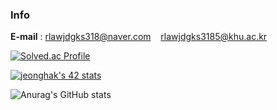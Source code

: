 ### Info

**E-mail** : rlawjdgks318@naver.com &nbsp;&nbsp; rlawjdgks3185@khu.ac.kr


[![Solved.ac Profile](http://mazassumnida.wtf/api/v2/generate_badge?boj=yhs03043)](https://solved.ac/yhs03043/)

[![jeonghak's 42 stats](https://badge42.herokuapp.com/api/stats/jeonghak)](https://github.com/JaeSeoKim/badge42)

![Anurag's GitHub stats](https://github-readme-stats.vercel.app/api?username=jjeonghak&theme=graywhite&show_icons=true) 
<!--
**jjeonghak/jjeonghak* is a ✨ _special_ ✨ repository because its `README.md` (this file) appears on your GitHub profile.

Here are some ideas to get you started:

- 🔭 I’m currently working on ...
- 🌱 I’m currently learning ...
- 👯 I’m looking to collaborate on ...
- 🤔 I’m looking for help with ...
- 💬 Ask me about ...
- 📫 How to reach me: ...
- 😄 Pronouns: ...
- ⚡ Fun fact: ...
-->
